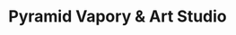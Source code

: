 ---
title: "Pyramid Vapory & Art Studio"
url: /sparks/pyramid-vapory-and-art-studio/
shop: e-cigarette
---